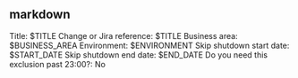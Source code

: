 markdown
---
Title: $TITLE
Change or Jira reference: $TITLE
Business area: $BUSINESS_AREA
Environment: $ENVIRONMENT
Skip shutdown start date: $START_DATE
Skip shutdown end date: $END_DATE
Do you need this exclusion past 23:00?: No